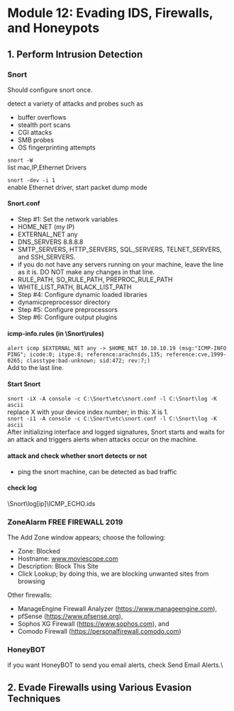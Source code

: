 # Module 12: Evading IDS, Firewalls, and Honeypots

## 1. Perform Intrusion Detection

### Snort
  Should configure snort once.

  detect a variety of attacks and probes such as 
  - buffer overflows
  - stealth port scans
  - CGI attacks 
  - SMB probes
  - OS fingerprinting attempts

  ``` snort -W ```\
  list mac,IP,Ethernet Drivers
  
  ``` snort -dev -i 1 ```\
  enable Ethernet driver, start packet dump mode
  
  #### Snort.conf
  - Step #1: Set the network variables
  - HOME_NET (my IP)
  - EXTERNAL_NET any
  - DNS_SERVERS 8.8.8.8
  - SMTP_SERVERS, HTTP_SERVERS, SQL_SERVERS, TELNET_SERVERS, and SSH_SERVERS.
  - if you do not have any servers running on your machine, leave the line as it is. DO NOT make any changes in that line.
  - RULE_PATH, SO_RULE_PATH, PREPROC_RULE_PATH
  - WHITE_LIST_PATH, BLACK_LIST_PATH
  - Step #4: Configure dynamic loaded libraries
  - dynamicpreprocessor directory
  - Step #5: Configure preprocessors
  - Step #6: Configure output plugins
  
  #### icmp-info.rules (in \Snort\rules)
  ``` alert icmp $EXTERNAL_NET any -> $HOME_NET 10.10.10.19 (msg:"ICMP-INFO PING"; icode:0; itype:8; reference:arachnids,135; reference:cve,1999-0265; classtype:bad-unknown; sid:472; rev:7;) ```\
  Add to the last line.
  
  #### Start Snort
  ``` snort -iX -A console -c C:\Snort\etc\snort.conf -l C:\Snort\log -K ascii ```\
  replace X with your device index number; in this: X is 1.\
  ``` snort -i1 -A console -c C:\Snort\etc\snort.conf -l C:\Snort\log -K ascii ```\
  After initializing interface and logged signatures, Snort starts and waits for an attack and triggers alerts when attacks occur on the machine.
  
  #### attack and check whether snort detects or not
  - ping the snort machine, can be detected as bad traffic
  
  #### check log
  \Snort\log\[ip]\ICMP_ECHO.ids
  
### ZoneAlarm FREE FIREWALL 2019
  
  The Add Zone window appears; choose the following:
  - Zone: Blocked
  - Hostname: www.moviescope.com
  - Description: Block This Site
  - Click Lookup; by doing this, we are blocking unwanted sites from browsing
  
  Other firewalls:
  - ManageEngine Firewall Analyzer (https://www.manageengine.com), 
  - pfSense (https://www.pfsense.org), 
  - Sophos XG Firewall (https://www.sophos.com), and 
  - Comodo Firewall (https://personalfirewall.comodo.com) 
  
### HoneyBOT
  if you want HoneyBOT to send you email alerts, check Send Email Alerts.\

## 2. Evade Firewalls using Various Evasion Techniques
